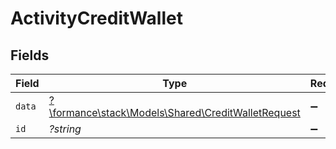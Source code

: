 # ActivityCreditWallet


## Fields

| Field                                                                                            | Type                                                                                             | Required                                                                                         | Description                                                                                      |
| ------------------------------------------------------------------------------------------------ | ------------------------------------------------------------------------------------------------ | ------------------------------------------------------------------------------------------------ | ------------------------------------------------------------------------------------------------ |
| `data`                                                                                           | [?\formance\stack\Models\Shared\CreditWalletRequest](../../Models/Shared/CreditWalletRequest.md) | :heavy_minus_sign:                                                                               | N/A                                                                                              |
| `id`                                                                                             | *?string*                                                                                        | :heavy_minus_sign:                                                                               | N/A                                                                                              |
